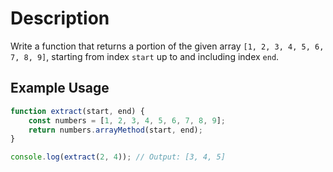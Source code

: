 # Description  
Write a function that returns a portion of the given array `[1, 2, 3, 4, 5, 6, 7, 8, 9]`, starting from index `start` up to and including index `end`.  

## Example Usage  

```javascript
function extract(start, end) {
    const numbers = [1, 2, 3, 4, 5, 6, 7, 8, 9];
    return numbers.arrayMethod(start, end);
}

console.log(extract(2, 4)); // Output: [3, 4, 5]
```
